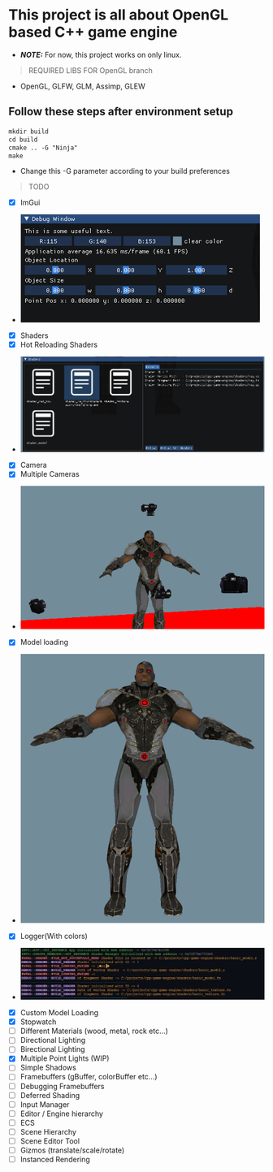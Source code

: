 # This project is all about OpenGL based C++ game engine

- **_NOTE:_**  For now, this project works on only linux.

> REQUIRED LIBS FOR OpenGL branch

- OpenGL, GLFW, GLM, Assimp, GLEW  

## Follow these steps after environment setup

    mkdir build
    cd build
    cmake .. -G "Ninja"
    make

- Change this -G parameter according to your build preferences

> TODO

- [x] ImGui
- ![ImGui](/screenshots/imgui.png)
- [x] Shaders
- [x] Hot Reloading Shaders
- ![Shaders](/screenshots/hot_reloading_shaders.png)
- [x] Camera
- [x] Multiple Cameras
- ![Camera](/screenshots/multiple_cameras.png)
- [x] Model loading
- ![Model](/screenshots/model_loading.png)
- [x] Logger(With colors)
- ![Log](/screenshots/colored_log.png)
- [x] Custom Model Loading
- [x] Stopwatch
- [ ] Different Materials (wood, metal, rock etc...)
- [ ] Directional Lighting
- [ ] Birectional Lighting
- [x] Multiple Point Lights (WIP)
- [ ] Simple Shadows
- [ ] Framebuffers (gBuffer, colorBuffer etc...)
- [ ] Debugging Framebuffers
- [ ] Deferred Shading
- [ ] Input Manager
- [ ] Editor / Engine hierarchy
- [ ] ECS
- [ ] Scene Hierarchy
- [ ] Scene Editor Tool
- [ ] Gizmos (translate/scale/rotate)
- [ ] Instanced Rendering
